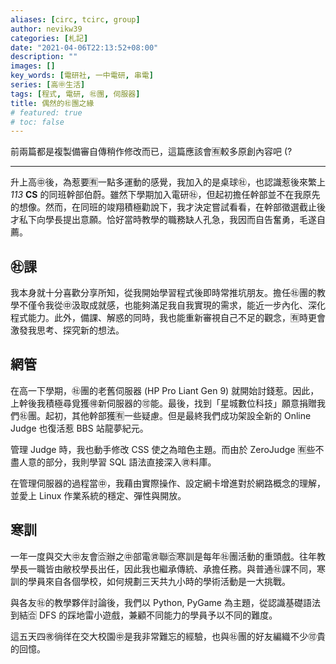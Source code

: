 ```yaml
---
aliases: [circ, tcirc, group]
author: nevikw39
categories: [札記]
date: "2021-04-06T22:13:52+08:00"
description: ""
images: []
key_words: [電研社, 一中電研, 串電]
series: [高㊥生活]
tags: [程式, 電研, ㊓團, 伺服器]
title: 偶然的㊓團之緣
# featured: true
# toc: false
---
```


前兩篇都是複製備審自傳稍作修改而已，這篇應該會🈶️較多原創內容吧 (?

---

升上高㊥後，為惹要🈶️一點多運動的感覺，我加入的是桌球㊓，也認識惹後來繁上 _113_ **CS** 的同班幹部伯蔚。雖然下學期加入電研㊓，但起初擔任幹部並不在我原先的想像。然而，在同班的竣翔積極勸說下，我才決定嘗試看看，在幹部徵選截止後才私下向學長提出意願。恰好當時教學的職務缺人孔急，我因而自告奮勇，毛遂自薦。

## ㊓課

我本身就十分喜歡分享所知，從我開始學習程式後即時常推坑朋友。擔任㊓團的教學不僅令我從㊥汲取成就感，也能夠滿足我自我實現的需求，能近一步內化、深化程式能力。此外，備課、解惑的同時，我也能重新審視自己不足的觀念，🈶️時更會激發我思考、探究新的想法。

## 網管

在高一下學期，㊓團的老舊伺服器 (HP Pro Liant Gen 9) 就開始討錢惹。因此，上幹後我積極尋覓獲🉐新伺服器的🉑️能。最後，找到「星城數位科技」願意捐贈我們㊓團。起初，其他幹部獲🈶️一些疑慮。但是最終我們成功架設全新的 Online Judge 也復活惹 BBS 站龍夢紀元。

管理 Judge 時，我也動手修改 CSS 使之為暗色主題。而由於 ZeroJudge 🈶️些不盡人意的部分，我則學習 SQL 語法直接深入㊮料庫。

在管理伺服器的過程當㊥，我藉由實際操作、設定網卡增進對於網路概念的理解，並愛上 Linux 作業系統的穩定、彈性與開放。

## 寒訓

一年一度與交大㊥友會🈴辦之㊥部電㊮聯🈴寒訓是每年㊓團活動的重頭戲。往年教學長一職皆由敝校學長出任，因此我也繼承傳統、承擔任務。與普通㊓課不同，寒訓的學員來自各個學校，如何規劃三天共九小時的學術活動是一大挑戰。

與各友㊓的教學夥伴討論後，我們以 Python, PyGame 為主題，從認識基礎語法到結🈴 DFS 的踩地雷小遊戲，兼顧不同能力的學員予以不同的難度。

這五天四㊰徜徉在交大校園㊥是我非常難忘的經驗，也與㊓團的好友編織不少🉑️貴的回憶。
